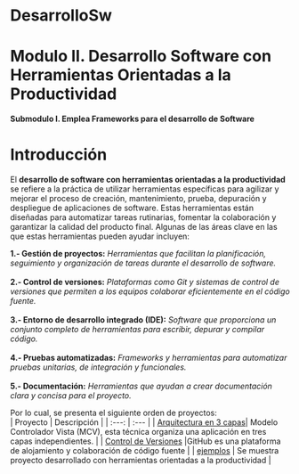 # DesarrolloSw

# Modulo II. Desarrollo Software con Herramientas Orientadas a la Productividad
**Submodulo I. Emplea Frameworks para el desarrollo de Software**
</br>
# Introducción
El **desarrollo de software con herramientas orientadas a la productividad** se refiere a la práctica de utilizar herramientas específicas para agilizar y mejorar el proceso 
de creación, mantenimiento, prueba, depuración y despliegue de aplicaciones de software. Estas herramientas están diseñadas para automatizar tareas rutinarias, fomentar la 
colaboración y garantizar la calidad del producto final. Algunas de las áreas clave en las que estas herramientas pueden ayudar incluyen:

**1.- Gestión de proyectos:** _Herramientas que facilitan la planificación, seguimiento y organización de tareas durante el desarrollo de software._
</br></br>
**2.- Control de versiones:** _Plataformas como Git y sistemas de control de versiones que permiten a los equipos colaborar eficientemente en el código fuente._
</br></br>
**3.- Entorno de desarrollo integrado (IDE):** _Software que proporciona un conjunto completo de herramientas para escribir, depurar y compilar código._
</br></br>
**4.- Pruebas automatizadas:** _Frameworks y herramientas para automatizar pruebas unitarias, de integración y funcionales._
</br></br>
**5.- Documentación:** _Herramientas que ayudan a crear documentación clara y concisa para el proyecto._

Por lo cual, se presenta el siguiente orden de proyectos:
</br>
| Proyecto | Descripción |
| :---: | :--- |
| [Arquitectura en 3 capas](https://github.com/miRepositorioGit/tresCapasPhp)| Modelo Controlador Vista (MCV), esta técnica organiza una aplicación en tres capas independientes. |
| [Control de Versiones](https://github.com/miRepositorioGit/todoEnUno_M2.git) |GitHub es una plataforma de alojamiento y colaboración de código fuente |
| [ejemplos](https://github.com/miRepositorioGit/getURL.git) | Se muestra proyecto desarrollado  con herramientas orientadas a la productividad |
</br>